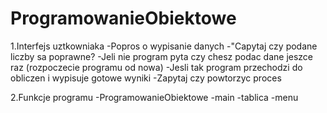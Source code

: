 # ProgramowanieObiektowe
1.Interfejs uztkowniaka
	-Popros o wypisanie danych 
	-"Capytaj czy podane liczby sa poprawne?
		-Jeli nie program pyta czy chesz podac dane jeszce raz (rozpoczecie programu od nowa)
		-Jesli tak program przechodzi do obliczen i wypisuje gotowe wyniki
	-Zapytaj czy powtorzyc proces



2.Funkcje programu
	-ProgramowanieObiektowe
		-main
		-tablica
		-menu
